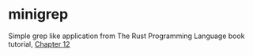 # minigrep
Simple grep like application from The Rust Programming Language book tutorial, [Chapter 12](https://doc.rust-lang.org/book/ch12-00-an-io-project.html)
